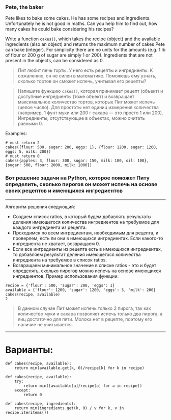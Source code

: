 ### Pete, the baker

Pete likes to bake some cakes. He has some recipes and ingredients. Unfortunately he is not good in maths. Can you help him to find out, how many cakes he could bake considering his recipes?

Write a function `cakes()`, which takes the recipe (object) and the available ingredients (also an object) and returns the maximum number of cakes Pete can bake (integer). For simplicity there are no units for the amounts (e.g. 1 lb of flour or 200 g of sugar are simply 1 or 200). Ingredients that are not present in the objects, can be considered as 0.

> Пит любит печь торты. У него есть рецепты и ингредиенты. К сожалению, он не силен в математике. Поможешь ему узнать, сколько тортов он сможет испечь, учитывая его рецепты?

> Напишите функцию `cakes()`, которая принимает рецепт (объект) и доступные ингредиенты (тоже объект) и возвращает максимальное количество тортов, которые Пит может испечь (целое число). Для простоты нет единиц измерения количества (например, 1 фунт муки или 200 г сахара — это просто 1 или 200). Ингредиенты, отсутствующие в объектах, можно считать равными 0.

Examples:

```
# must return 2
cakes({flour: 500, sugar: 200, eggs: 1}, {flour: 1200, sugar: 1200, eggs: 5, milk: 200})
# must return 0
cakes({apples: 3, flour: 300, sugar: 150, milk: 100, oil: 100}, {sugar: 500, flour: 2000, milk: 2000})
```

### Вот решение задачи на Python, которое поможет Питу определить, сколько пирогов он может испечь на основе своих рецептов и имеющихся ингредиентов

---

Алгоритм решения следующий:

- Создаем список ratios, в который будем добавлять результаты деления имеющегося количества ингредиентов на требуемое для каждого ингредиента из рецепта.
- Проходимся по всем ингредиентам, необходимым для рецепта, и проверяем, есть ли они в имеющихся ингредиентах. Если какого-то ингредиента не хватает, возвращаем 0.
- Если все ингредиенты из рецепта есть в имеющихся ингредиентах, то добавляем результат деления имеющегося количества ингредиента на требуемое в список ratios.
- Возвращаем минимальное значение в списке ratios - это и будет определять, сколько пирогов можно испечь на основе имеющихся ингредиентов.
  Пример использования функции:

```
recipe = {'flour': 500, 'sugar': 200, 'eggs': 1}
available = {'flour': 1200, 'sugar': 1200, 'eggs': 5, 'milk': 200}
cakes(recipe, available)
2
```

> В данном случае Пит может испечь только 2 пирога, так как количество муки и сахара позволяет испечь только два пирога, а яиц достаточно для пяти. Молока нет в рецепте, поэтому его наличие не учитывается.

---

# Варианты:

```
def cakes(recipe, available):
	return min(available.get(k, 0)/recipe[k] for k in recipe)
```

```
def cakes(recipe, available):
    try:
        return min([available[a]/recipe[a] for a in recipe])
    except:
        return 0
```

```
def cakes(recipe, ingredients):
    return min(ingredients.get(k, 0) / v for k, v in recipe.iteritems())
```
